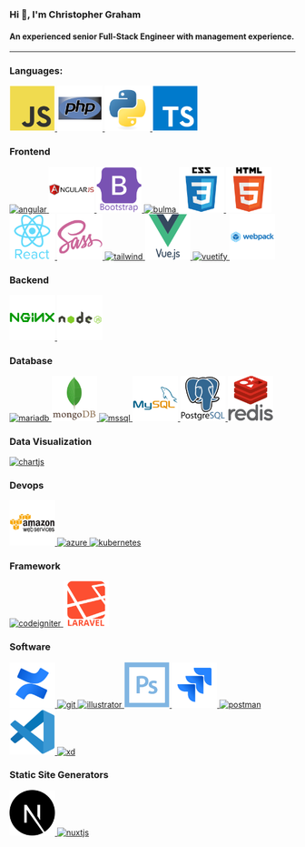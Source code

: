 ### Hi 👋, I'm Christopher Graham

#### An experienced senior Full-Stack Engineer with management experience.

---

### Languages:

<a href="https://developer.mozilla.org/en-US/docs/Web/JavaScript" target="_blank" rel="noreferrer">
    <img
        src="https://raw.githubusercontent.com/devicons/devicon/master/icons/javascript/javascript-original.svg"
        alt="javascript"
        width="80"
        height="80"
    />
</a>
<a href="https://www.php.net" target="_blank" rel="noreferrer">
    <img
        src="https://raw.githubusercontent.com/devicons/devicon/master/icons/php/php-original.svg"
        alt="php"
        width="80"
        height="80"
    />
</a>
<a href="https://www.python.org" target="_blank" rel="noreferrer">
    <img
        src="https://raw.githubusercontent.com/devicons/devicon/master/icons/python/python-original.svg"
        alt="python"
        width="80"
        height="80"
    />
</a>
<a href="https://www.typescriptlang.org/" target="_blank" rel="noreferrer">
    <img
        src="https://raw.githubusercontent.com/devicons/devicon/master/icons/typescript/typescript-original.svg"
        alt="typescript"
        width="80"
        height="80"
    />
</a>

### Frontend

<a href="https://angular.io" target="_blank" rel="noreferrer">
    <img
        src="https://angular.io/assets/images/logos/angular/angular.svg"
        alt="angular"
        width="80"
        height="80"
    />
</a>
<a href="https://angular.io" target="_blank" rel="noreferrer">
    <img
        src="https://raw.githubusercontent.com/devicons/devicon/master/icons/angularjs/angularjs-original-wordmark.svg"
        alt="angularjs"
        width="80"
        height="80"
    />
</a>
<a href="https://getbootstrap.com" target="_blank" rel="noreferrer">
    <img
        src="https://raw.githubusercontent.com/devicons/devicon/master/icons/bootstrap/bootstrap-plain-wordmark.svg"
        alt="bootstrap"
        width="80"
        height="80"
    />
</a>
<a href="https://bulma.io/" target="_blank" rel="noreferrer">
    <img
        src="https://raw.githubusercontent.com/gilbarbara/logos/804dc257b59e144eaca5bc6ffd16949752c6f789/logos/bulma.svg"
        alt="bulma"
        width="80"
        height="80"
    />
</a>
<a href="https://www.w3schools.com/css/" target="_blank" rel="noreferrer">
    <img
        src="https://raw.githubusercontent.com/devicons/devicon/master/icons/css3/css3-original-wordmark.svg"
        alt="css3"
        width="80"
        height="80"
    />
</a>
<a href="https://www.w3.org/html/" target="_blank" rel="noreferrer">
    <img
        src="https://raw.githubusercontent.com/devicons/devicon/master/icons/html5/html5-original-wordmark.svg"
        alt="html5"
        width="80"
        height="80"
    />
</a>
<a href="https://reactjs.org/" target="_blank" rel="noreferrer">
    <img
        src="https://raw.githubusercontent.com/devicons/devicon/master/icons/react/react-original-wordmark.svg"
        alt="react"
        width="80"
        height="80"
    />
</a>
<a href="https://sass-lang.com" target="_blank" rel="noreferrer">
    <img
        src="https://raw.githubusercontent.com/devicons/devicon/master/icons/sass/sass-original.svg"
        alt="sass"
        width="80"
        height="80"
    />
</a>
<a href="https://tailwindcss.com/" target="_blank" rel="noreferrer">
    <img
        src="https://www.vectorlogo.zone/logos/tailwindcss/tailwindcss-icon.svg"
        alt="tailwind"
        width="80"
        height="80"
    />
</a>
<a href="https://vuejs.org/" target="_blank" rel="noreferrer">
    <img
        src="https://raw.githubusercontent.com/devicons/devicon/master/icons/vuejs/vuejs-original-wordmark.svg"
        alt="vuejs"
        width="80"
        height="80"
    />
</a>
<a href="https://vuetifyjs.com/en/" target="_blank" rel="noreferrer">
    <img
        src="https://bestofjs.org/logos/vuetify.svg"
        alt="vuetify"
        width="80"
        height="80"
    />
</a>
<a href="https://webpack.js.org" target="_blank" rel="noreferrer">
    <img
        src="https://raw.githubusercontent.com/devicons/devicon/d00d0969292a6569d45b06d3f350f463a0107b0d/icons/webpack/webpack-original-wordmark.svg"
        alt="webpack"
        width="80"
        height="80"
    />
</a>

### Backend

<a href="https://www.nginx.com" target="_blank" rel="noreferrer">
    <img
        src="https://raw.githubusercontent.com/devicons/devicon/master/icons/nginx/nginx-original.svg"
        alt="nginx"
        width="80"
        height="80"
    />
</a>
<a href="https://nodejs.org" target="_blank" rel="noreferrer">
    <img
        src="https://raw.githubusercontent.com/devicons/devicon/master/icons/nodejs/nodejs-original-wordmark.svg"
        alt="nodejs"
        width="80"
        height="80"
    />
</a>

### Database

<a href="https://mariadb.org/" target="_blank" rel="noreferrer">
    <img
        src="https://www.vectorlogo.zone/logos/mariadb/mariadb-icon.svg"
        alt="mariadb"
        width="80"
        height="80"
    />
</a>
<a href="https://www.mongodb.com/" target="_blank" rel="noreferrer">
    <img
        src="https://raw.githubusercontent.com/devicons/devicon/master/icons/mongodb/mongodb-original-wordmark.svg"
        alt="mongodb"
        width="80"
        height="80"
    />
</a>
<a href="https://www.microsoft.com/en-us/sql-server" target="_blank" rel="noreferrer">
    <img
        src="https://www.svgrepo.com/show/303229/microsoft-sql-server-logo.svg"
        alt="mssql"
        width="80"
        height="80"
    />
</a>
<a href="https://www.mysql.com/" target="_blank" rel="noreferrer">
    <img
        src="https://raw.githubusercontent.com/devicons/devicon/master/icons/mysql/mysql-original-wordmark.svg"
        alt="mysql"
        width="80"
        height="80"
    />
</a>
<a href="https://www.postgresql.org" target="_blank" rel="noreferrer">
    <img
        src="https://raw.githubusercontent.com/devicons/devicon/master/icons/postgresql/postgresql-original-wordmark.svg"
        alt="postgresql"
        width="80"
        height="80"
    />
</a>
<a href="https://redis.io" target="_blank" rel="noreferrer">
    <img
        src="https://raw.githubusercontent.com/devicons/devicon/master/icons/redis/redis-original-wordmark.svg"
        alt="redis"
        width="80"
        height="80"
    />
</a>

### Data Visualization

<a href="https://www.chartjs.org" target="_blank" rel="noreferrer">
    <img
        src="https://www.chartjs.org/media/logo-title.svg"
        alt="chartjs"
        width="80"
        height="80"
    />
</a>

### Devops

<a href="https://aws.amazon.com" target="_blank" rel="noreferrer">
    <img
        src="https://raw.githubusercontent.com/devicons/devicon/master/icons/amazonwebservices/amazonwebservices-original-wordmark.svg"
        alt="aws"
        width="80"
        height="80"
    />
</a>
<a href="https://azure.microsoft.com/en-in/" target="_blank" rel="noreferrer">
    <img
        src="https://www.vectorlogo.zone/logos/microsoft_azure/microsoft_azure-icon.svg"
        alt="azure"
        width="80"
        height="80"
    />
</a>
<a href="https://kubernetes.io" target="_blank" rel="noreferrer">
    <img
        src="https://www.vectorlogo.zone/logos/kubernetes/kubernetes-icon.svg"
        alt="kubernetes"
        width="80"
        height="80"
    />
</a>

### Framework

<a href="https://codeigniter.com" target="_blank" rel="noreferrer">
    <img src="https://cdn.worldvectorlogo.com/logos/codeigniter.svg" alt="codeigniter" width="80" height="80" />
</a>
<a href="https://laravel.com/" target="_blank" rel="noreferrer">
    <img
        src="https://raw.githubusercontent.com/devicons/devicon/master/icons/laravel/laravel-plain-wordmark.svg"
        alt="laravel"
        width="80"
        height="80"
    />
</a>

### Software

<a href="https://www.atlassian.com/software/confluence" target="_blank" rel="noreferrer">
    <img
        src="https://raw.githubusercontent.com/devicons/devicon/2ae2a900d2f041da66e950e4d48052658d850630/icons/confluence/confluence-original.svg"
        alt="confluence"
        width="80"
        height="80"
    />
</a>
<a href="https://git-scm.com/" target="_blank" rel="noreferrer">
    <img
        src="https://www.vectorlogo.zone/logos/git-scm/git-scm-icon.svg"
        alt="git"
        width="80"
        height="80"
    />
</a>
<a href="https://www.adobe.com/in/products/illustrator.html" target="_blank" rel="noreferrer">
    <img
        src="https://www.vectorlogo.zone/logos/adobe_illustrator/adobe_illustrator-icon.svg"
        alt="illustrator"
        width="80"
        height="80"
    />
</a>
<a href="https://www.photoshop.com/en" target="_blank" rel="noreferrer">
    <img
        src="https://raw.githubusercontent.com/devicons/devicon/master/icons/photoshop/photoshop-line.svg"
        alt="photoshop"
        width="80"
        height="80"
    />
</a>
<a href="https://www.atlassian.com/software/jira" target="_blank" rel="noreferrer">
    <img
        src="https://raw.githubusercontent.com/devicons/devicon/2ae2a900d2f041da66e950e4d48052658d850630/icons/jira/jira-original.svg"
        alt="jira"
        width="80"
        height="80"
    />
</a>
<a href="https://postman.com" target="_blank" rel="noreferrer">
    <img
        src="https://www.vectorlogo.zone/logos/getpostman/getpostman-icon.svg"
        alt="postman"
        width="80"
        height="80"
    />
</a>
<a href="https://code.visualstudio.com/" target="_blank" rel="noreferrer">
    <img
        src="https://raw.githubusercontent.com/devicons/devicon/2ae2a900d2f041da66e950e4d48052658d850630/icons/vscode/vscode-original.svg"
        alt="vscode"
        width="80"
        height="80"
    />
</a>
<a href="https://www.adobe.com/products/xd.html" target="_blank" rel="noreferrer">
    <img
        src="https://cdn.worldvectorlogo.com/logos/adobe-xd.svg"
        alt="xd"
        width="80"
        height="80"
    />
</a>

### Static Site Generators

<a href="https://nextjs.org/" target="_blank" rel="noreferrer">
    <img
        src="https://raw.githubusercontent.com/devicons/devicon/2ae2a900d2f041da66e950e4d48052658d850630/icons/nextjs/nextjs-original.svg"
        alt="nextjs"
        width="80"
        height="80"
    />
</a>
<a href="https://nuxtjs.org/" target="_blank" rel="noreferrer">
    <img
        src="https://www.vectorlogo.zone/logos/nuxtjs/nuxtjs-icon.svg"
        alt="nuxtjs"
        width="80"
        height="80"
    />
</a>
